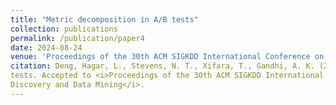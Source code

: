 ```yaml
---
title: "Metric decomposition in A/B tests"
collection: publications
permalink: /publication/paper4
date: 2024-08-24
venue: 'Proceedings of the 30th ACM SIGKDD International Conference on Knowledge Discovery and Data Mining'
citation: Deng, Hagar, L., Stevens, N. T., Xifara, T., Gandhi, A. K. (2024+). Metric decomposition in A/B
tests. Accepted to <i>Proceedings of the 30th ACM SIGKDD International Conference on Knowledge
Discovery and Data Mining</i>.
---
```



